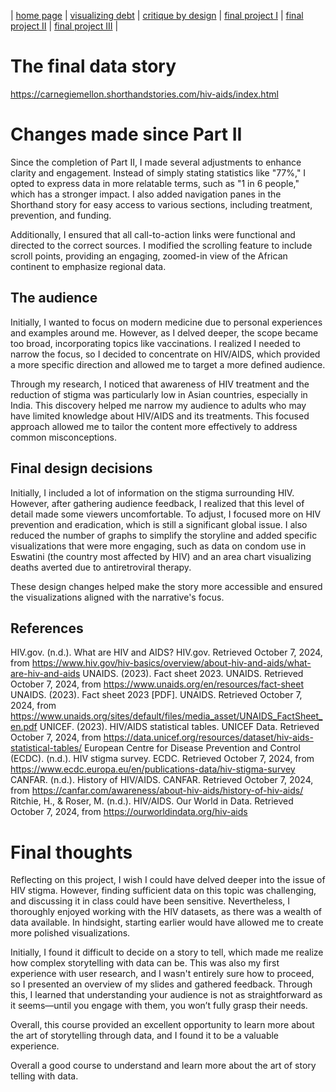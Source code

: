 | [home page](https://cmustudent.github.io/tswd-portfolio-templates/) | [visualizing debt](visualizing-government-debt) | [critique by design](critique-by-design) | [final project I](final-project-part-one) | [final project II](final-project-part-two) | [final project III](final-project-part-three) |

# The final data story

https://carnegiemellon.shorthandstories.com/hiv-aids/index.html

# Changes made since Part II

Since the completion of Part II, I made several adjustments to enhance clarity and engagement. Instead of simply stating statistics like "77%," I opted to express data in more relatable terms, such as "1 in 6 people," which has a stronger impact. I also added navigation panes in the Shorthand story for easy access to various sections, including treatment, prevention, and funding.

Additionally, I ensured that all call-to-action links were functional and directed to the correct sources. I modified the scrolling feature to include scroll points, providing an engaging, zoomed-in view of the African continent to emphasize regional data.



## The audience

Initially, I wanted to focus on modern medicine due to personal experiences and examples around me. However, as I delved deeper, the scope became too broad, incorporating topics like vaccinations. I realized I needed to narrow the focus, so I decided to concentrate on HIV/AIDS, which provided a more specific direction and allowed me to target a more defined audience.

Through my research, I noticed that awareness of HIV treatment and the reduction of stigma was particularly low in Asian countries, especially in India. This discovery helped me narrow my audience to adults who may have limited knowledge about HIV/AIDS and its treatments. This focused approach allowed me to tailor the content more effectively to address common misconceptions.

## Final design decisions
Initially, I included a lot of information on the stigma surrounding HIV. However, after gathering audience feedback, I realized that this level of detail made some viewers uncomfortable. To adjust, I focused more on HIV prevention and eradication, which is still a significant global issue. I also reduced the number of graphs to simplify the storyline and added specific visualizations that were more engaging, such as data on condom use in Eswatini (the country most affected by HIV) and an area chart visualizing deaths averted due to antiretroviral therapy.

These design changes helped make the story more accessible and ensured the visualizations aligned with the narrative's focus.




## References


HIV.gov. (n.d.). What are HIV and AIDS? HIV.gov. Retrieved October 7, 2024, from https://www.hiv.gov/hiv-basics/overview/about-hiv-and-aids/what-are-hiv-and-aids
UNAIDS. (2023). Fact sheet 2023. UNAIDS. Retrieved October 7, 2024, from https://www.unaids.org/en/resources/fact-sheet
UNAIDS. (2023). Fact sheet 2023 [PDF]. UNAIDS. Retrieved October 7, 2024, from https://www.unaids.org/sites/default/files/media_asset/UNAIDS_FactSheet_en.pdf
UNICEF. (2023). HIV/AIDS statistical tables. UNICEF Data. Retrieved October 7, 2024, from https://data.unicef.org/resources/dataset/hiv-aids-statistical-tables/
European Centre for Disease Prevention and Control (ECDC). (n.d.). HIV stigma survey. ECDC. Retrieved October 7, 2024, from https://www.ecdc.europa.eu/en/publications-data/hiv-stigma-survey
CANFAR. (n.d.). History of HIV/AIDS. CANFAR. Retrieved October 7, 2024, from https://canfar.com/awareness/about-hiv-aids/history-of-hiv-aids/
Ritchie, H., & Roser, M. (n.d.). HIV/AIDS. Our World in Data. Retrieved October 7, 2024, from https://ourworldindata.org/hiv-aids




# Final thoughts


Reflecting on this project, I wish I could have delved deeper into the issue of HIV stigma. However, finding sufficient data on this topic was challenging, and discussing it in class could have been sensitive. Nevertheless, I thoroughly enjoyed working with the HIV datasets, as there was a wealth of data available. In hindsight, starting earlier would have allowed me to create more polished visualizations.

Initially, I found it difficult to decide on a story to tell, which made me realize how complex storytelling with data can be. This was also my first experience with user research, and I wasn't entirely sure how to proceed, so I presented an overview of my slides and gathered feedback. Through this, I learned that understanding your audience is not as straightforward as it seems—until you engage with them, you won’t fully grasp their needs.

Overall, this course provided an excellent opportunity to learn more about the art of storytelling through data, and I found it to be a valuable experience.



Overall a good course to understand and learn more about the art of story telling with data. 

